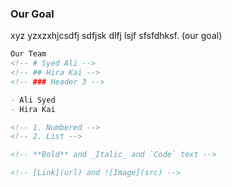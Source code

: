 <!-- ## Welcome to C2P - Conserve2Preserve -->

<!-- You can use the [editor on GitHub](https://github.com/4lisyd/conserve2preserve/edit/gh-pages/index.md) to maintain and preview the content for your website in Markdown files.
 -->
<!-- Whenever you commit to this repository, GitHub Pages will run [Jekyll](https://jekyllrb.com/) to rebuild the pages in your site, from the content in your Markdown files.
 -->
### Our Goal

xyz yzxzxhjcsdfj sdfjsk dlfj lsjf sfsfdhksf. (our goal)
```markdown
Our Team
<!-- # Syed Ali -->
<!-- ## Hira Kai -->
<!-- ### Header 3 -->

- Ali Syed
- Hira Kai

<!-- 1. Numbered -->
<!-- 2. List -->

<!-- **Bold** and _Italic_ and `Code` text -->

<!-- [Link](url) and ![Image](src) -->
```
<!-- 
For more details see [Basic writing and formatting syntax](https://docs.github.com/en/github/writing-on-github/getting-started-with-writing-and-formatting-on-github/basic-writing-and-formatting-syntax).

### Jekyll Themes

Your Pages site will use the layout and styles from the Jekyll theme you have selected in your [repository settings](https://github.com/4lisyd/conserve2preserve/settings/pages). The name of this theme is saved in the Jekyll `_config.yml` configuration file.

### Support or Contact

Having trouble with Pages? Check out our [documentation](https://docs.github.com/categories/github-pages-basics/) or [contact support](https://support.github.com/contact) and we’ll help you sort it out. -->
